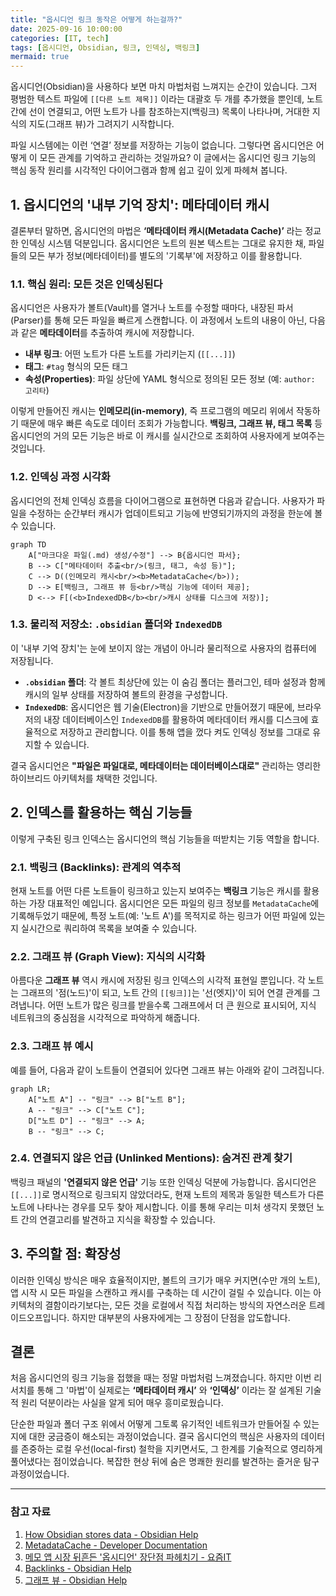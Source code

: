 ```yaml
---
title: "옵시디언 링크 동작은 어떻게 하는걸까?"
date: 2025-09-16 10:00:00
categories: [IT, tech]
tags: [옵시디언, Obsidian, 링크, 인덱싱, 백링크]
mermaid: true
---
```


옵시디언(Obsidian)을 사용하다 보면 마치 마법처럼 느껴지는 순간이 있습니다. 그저 평범한 텍스트 파일에 `[[다른 노트 제목]]` 이라는 대괄호 두 개를 추가했을 뿐인데, 노트 간에 선이 연결되고, 어떤 노트가 나를 참조하는지(백링크) 목록이 나타나며, 거대한 지식의 지도(그래프 뷰)가 그려지기 시작합니다.

파일 시스템에는 이런 ‘연결’ 정보를 저장하는 기능이 없습니다. 그렇다면 옵시디언은 어떻게 이 모든 관계를 기억하고 관리하는 것일까요? 이 글에서는 옵시디언 링크 기능의 핵심 동작 원리를 시각적인 다이어그램과 함께 쉽고 깊이 있게 파헤쳐 봅니다.

## 1. 옵시디언의 '내부 기억 장치': 메타데이터 캐시

결론부터 말하면, 옵시디언의 마법은 **‘메타데이터 캐시(Metadata Cache)’** 라는 정교한 인덱싱 시스템 덕분입니다. 옵시디언은 노트의 원본 텍스트는 그대로 유지한 채, 파일들의 모든 부가 정보(메타데이터)를 별도의 '기록부'에 저장하고 이를 활용합니다.

### 1.1. **핵심 원리: 모든 것은 인덱싱된다**

옵시디언은 사용자가 볼트(Vault)를 열거나 노트를 수정할 때마다, 내장된 파서(Parser)를 통해 모든 파일을 빠르게 스캔합니다. 이 과정에서 노트의 내용이 아닌, 다음과 같은 **메타데이터**를 추출하여 캐시에 저장합니다.

-   **내부 링크**: 어떤 노트가 다른 노트를 가리키는지 (`[[...]]`)
-   **태그**: `#tag` 형식의 모든 태그
-   **속성(Properties)**: 파일 상단에 YAML 형식으로 정의된 모든 정보 (예: `author: 고리타`)

이렇게 만들어진 캐시는 **인메모리(in-memory)**, 즉 프로그램의 메모리 위에서 작동하기 때문에 매우 빠른 속도로 데이터 조회가 가능합니다. **백링크, 그래프 뷰, 태그 목록** 등 옵시디언의 거의 모든 기능은 바로 이 캐시를 실시간으로 조회하여 사용자에게 보여주는 것입니다.

### 1.2. **인덱싱 과정 시각화**

옵시디언의 전체 인덱싱 흐름을 다이어그램으로 표현하면 다음과 같습니다. 사용자가 파일을 수정하는 순간부터 캐시가 업데이트되고 기능에 반영되기까지의 과정을 한눈에 볼 수 있습니다.

```mermaid
graph TD
    A["마크다운 파일(.md) 생성/수정"] --> B{옵시디언 파서};
    B --> C["메타데이터 추출<br/>(링크, 태그, 속성 등)"];
    C --> D((인메모리 캐시<br/><b>MetadataCache</b>));
    D --> E[백링크, 그래프 뷰 등<br/>핵심 기능에 데이터 제공];
    D <--> F[(<b>IndexedDB</b><br/>캐시 상태를 디스크에 저장)];
```

### 1.3. **물리적 저장소: `.obsidian` 폴더와 `IndexedDB`**

이 '내부 기억 장치'는 눈에 보이지 않는 개념이 아니라 물리적으로 사용자의 컴퓨터에 저장됩니다.

-   **`.obsidian` 폴더**: 각 볼트 최상단에 있는 이 숨김 폴더는 플러그인, 테마 설정과 함께 캐시의 일부 상태를 저장하여 볼트의 환경을 구성합니다.
-   **`IndexedDB`**: 옵시디언은 웹 기술(Electron)을 기반으로 만들어졌기 때문에, 브라우저의 내장 데이터베이스인 `IndexedDB`를 활용하여 메타데이터 캐시를 디스크에 효율적으로 저장하고 관리합니다. 이를 통해 앱을 껐다 켜도 인덱싱 정보를 그대로 유지할 수 있습니다.

결국 옵시디언은 **"파일은 파일대로, 메타데이터는 데이터베이스대로"** 관리하는 영리한 하이브리드 아키텍처를 채택한 것입니다.

## 2. 인덱스를 활용하는 핵심 기능들

이렇게 구축된 링크 인덱스는 옵시디언의 핵심 기능들을 떠받치는 기둥 역할을 합니다.

### 2.1. **백링크 (Backlinks): 관계의 역추적**

현재 노트를 어떤 다른 노트들이 링크하고 있는지 보여주는 **백링크** 기능은 캐시를 활용하는 가장 대표적인 예입니다. 옵시디언은 모든 파일의 링크 정보를 `MetadataCache`에 기록해두었기 때문에, 특정 노트(예: '노트 A')를 목적지로 하는 링크가 어떤 파일에 있는지 실시간으로 쿼리하여 목록을 보여줄 수 있습니다.

### 2.2. **그래프 뷰 (Graph View): 지식의 시각화**

아름다운 **그래프 뷰** 역시 캐시에 저장된 링크 인덱스의 시각적 표현일 뿐입니다. 각 노트는 그래프의 '점(노드)'이 되고, 노트 간의 `[[링크]]`는 '선(엣지)'이 되어 연결 관계를 그려냅니다. 어떤 노트가 많은 링크를 받을수록 그래프에서 더 큰 원으로 표시되어, 지식 네트워크의 중심점을 시각적으로 파악하게 해줍니다.

### 2.3. **그래프 뷰 예시**

예를 들어, 다음과 같이 노트들이 연결되어 있다면 그래프 뷰는 아래와 같이 그려집니다.

```mermaid
graph LR;
    A["노트 A"] -- "링크" --> B["노트 B"];
    A -- "링크" --> C["노트 C"];
    D["노트 D"] -- "링크" --> A;
    B -- "링크" --> C;
```

### 2.4. **연결되지 않은 언급 (Unlinked Mentions): 숨겨진 관계 찾기**

백링크 패널의 **'연결되지 않은 언급'** 기능 또한 인덱싱 덕분에 가능합니다. 옵시디언은 `[[...]]`로 명시적으로 링크되지 않았더라도, 현재 노트의 제목과 동일한 텍스트가 다른 노트에 나타나는 경우를 모두 찾아 제시합니다. 이를 통해 우리는 미처 생각지 못했던 노트 간의 연결고리를 발견하고 지식을 확장할 수 있습니다.

## 3. 주의할 점: 확장성

이러한 인덱싱 방식은 매우 효율적이지만, 볼트의 크기가 매우 커지면(수만 개의 노트), 앱 시작 시 모든 파일을 스캔하고 캐시를 구축하는 데 시간이 걸릴 수 있습니다. 이는 아키텍처의 결함이라기보다는, 모든 것을 로컬에서 직접 처리하는 방식의 자연스러운 트레이드오프입니다. 하지만 대부분의 사용자에게는 그 장점이 단점을 압도합니다.

## 결론

처음 옵시디언의 링크 기능을 접했을 때는 정말 마법처럼 느껴졌습니다. 하지만 이번 리서치를 통해 그 '마법'이 실제로는 **‘메타데이터 캐시’** 와 **‘인덱싱’** 이라는 잘 설계된 기술적 원리 덕분이라는 사실을 알게 되어 매우 흥미로웠습니다.

단순한 파일과 폴더 구조 위에서 어떻게 그토록 유기적인 네트워크가 만들어질 수 있는지에 대한 궁금증이 해소되는 과정이었습니다. 결국 옵시디언의 핵심은 사용자의 데이터를 존중하는 로컬 우선(local-first) 철학을 지키면서도, 그 한계를 기술적으로 영리하게 풀어냈다는 점이었습니다. 복잡한 현상 뒤에 숨은 명쾌한 원리를 발견하는 즐거운 탐구 과정이었습니다.

---
### 참고 자료
1. [How Obsidian stores data - Obsidian Help](https://help.obsidian.md/data-storage)
2. [MetadataCache - Developer Documentation](https://docs.obsidian.md/Reference/TypeScript+API/MetadataCache)
3. [메모 앱 시장 뒤흔든 '옵시디언' 장단점 파헤치기 - 요즘IT](https://yozm.wishket.com/magazine/detail/2518/)
4. [Backlinks - Obsidian Help](https://help.obsidian.md/plugins/backlinks)
5. [그래프 뷰 - Obsidian Help](https://publish.obsidian.md/help-ko/%ED%94%8C%EB%9F%AC%EA%B7%B8%EC%9D%B8/%EA%B7%B8%EB%9E%98%ED%94%84+%EB%B7%B0)
